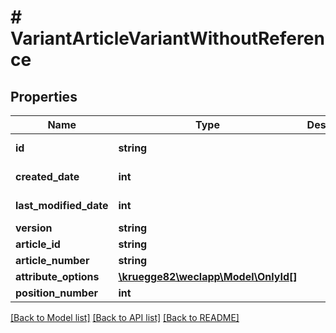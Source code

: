 # # VariantArticleVariantWithoutReference

## Properties

Name | Type | Description | Notes
------------ | ------------- | ------------- | -------------
**id** | **string** |  | [optional] [readonly]
**created_date** | **int** |  | [optional] [readonly]
**last_modified_date** | **int** |  | [optional] [readonly]
**version** | **string** |  | [optional]
**article_id** | **string** |  | [optional]
**article_number** | **string** |  | [optional]
**attribute_options** | [**\kruegge82\weclapp\Model\OnlyId[]**](OnlyId.md) |  | [optional]
**position_number** | **int** |  | [optional]

[[Back to Model list]](../../README.md#models) [[Back to API list]](../../README.md#endpoints) [[Back to README]](../../README.md)
